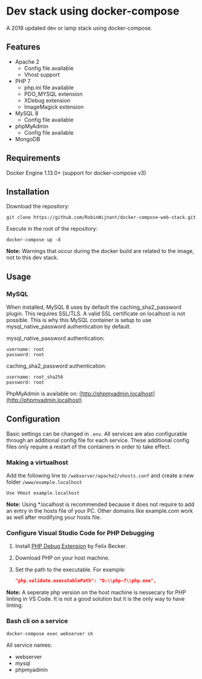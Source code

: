# Dev stack using docker-compose

A 2018 updated dev or lamp stack using docker-compose.

## Features

* Apache 2
    * Config file available
    * Vhost support
* PHP 7
    * php.ini file available
    * PDO_MYSQL extension
    * XDebug extension
    * ImageMagick extension
* MySQL 8
    * Config file available
* phpMyAdmin
    * Config file available
* MongoDB

## Requirements

Docker Engine 1.13.0+ (support for docker-compose v3)

## Installation

Download the repository:

```Shell
git clone https://github.com/RobinWijnant/docker-compose-web-stack.git
```

Execute in the root of the repository:

```Shell
docker-compose up -d
```

**Note:** Warnings that occur during the docker build are related to the image, not to this dev stack.

## Usage

### MySQL

When installed, MySQL 8 uses by default the caching_sha2_password plugin. This requires SSL/TLS. A valid SSL certificate on localhost is not possible. This is why this MySQL container is setup to use mysql_native_password authentication by default.

mysql_native_password authentication:

```Shell
username: root
password: root
```

caching_sha2_password authentication:

```Shell
username: root_sha256
password: root
```

PhpMyAdmin is available on: [http://phpmyadmin.localhost](http://phpmyadmin.localhost)

## Configuration

Basic settings can be changed in `.env`. All services are also configurable through an additional config file for each service. These additional config files only require a restart of the containers in order to take effect.

### Making a virtualhost

Add the following line to `/webserver/apache2/vhosts.conf` and create a new folder `/www/example.localhost`

```ApacheConf
Use VHost example.localhost
```
**Note:** Using *.localhost is recommended because it does not require to add an entry in the hosts file of your PC. Other domains like example.com work as well after modifying your hosts file.

### Configure Visual Studio Code for PHP Debugging

1. Install [PHP Debug Extension](https://marketplace.visualstudio.com/items?itemName=felixfbecker.php-debug) by Felix Becker.

2. Download PHP on your host machine.

3. Set the path to the executable. For example:
    ```Json
    "php.validate.executablePath": "D:\\php-7\\php.exe",
    ```

**Note:** A seperate php version on the host machine is nessecary for PHP linting in VS Code. It is not a good solution but it is the only way to have linting.

### Bash cli on a service

```Shell
docker-compose exec webserver sh
```

All service names:

* webserver
* mysql
* phpmyadmin